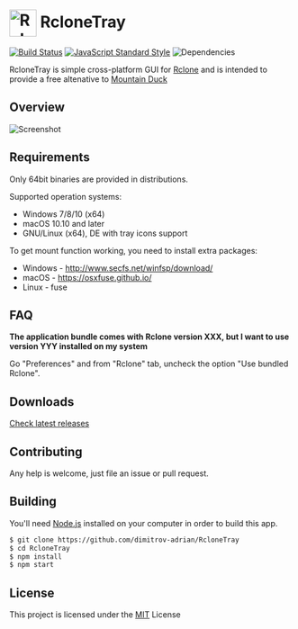 # <img src="https://raw.githubusercontent.com/dimitrov-adrian/RcloneTray/master/src/ui/icons/source-icon-color.png" width="48px" align="center" alt="RcloneTray Icon" /> RcloneTray

[![Build Status](https://travis-ci.org/dimitrov-adrian/RcloneTray.svg?branch=master)](https://travis-ci.org/dimitrov-adrian/rclonetray)
[![JavaScript Standard Style](https://img.shields.io/badge/code%20style-standard-brightgreen.svg)](http://standardjs.com)
![Dependencies](https://david-dm.org/dimitrov-adrian/RcloneTray/status.svg)

RcloneTray is simple cross-platform GUI for [Rclone](https://rclone.org/) and is intended to provide a free altenative to [Mountain Duck](https://mountainduck.io/)


## Overview
![Screenshot](https://raw.githubusercontent.com/dimitrov-adrian/RcloneTray/master/screenshot.png)


## Requirements
Only 64bit binaries are provided in distributions.

Supported operation systems:
* Windows 7/8/10 (x64)
* macOS 10.10 and later
* GNU/Linux (x64), DE with tray icons support

To get mount function working, you need to install extra packages:
* Windows - http://www.secfs.net/winfsp/download/
* macOS - https://osxfuse.github.io/
* Linux - fuse


## FAQ

**The application bundle comes with Rclone version XXX, but I want to use version YYY installed on my system**

Go "Preferences" and from "Rclone" tab, uncheck the option "Use bundled Rclone".


## Downloads
[Check latest releases](https://github.com/dimitrov-adrian/RcloneTray/releases)


## Contributing
Any help is welcome, just file an issue or pull request.


## Building

You'll need [Node.js](https://nodejs.org) installed on your computer in order to build this app.

```bash
$ git clone https://github.com/dimitrov-adrian/RcloneTray
$ cd RcloneTray
$ npm install
$ npm start
```


## License
This project is licensed under the [MIT](https://github.com/dimitrov-adrian/RcloneTray/blob/master/LICENSE.txt) License

